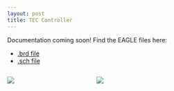 ```yaml
---
layout: post
title: TEC Controller
---
```


Documentation coming soon! Find the EAGLE files here:

* <a href="https://github.com/m-k-S/openMOT/blob/master/eda/eagle/TECController%20(Max%201.8A)/TECDriver%20Low%20Voltage.brd">.brd file</a>
* <a href="https://github.com/m-k-S/openMOT/blob/master/eda/eagle/TECController%20(Max%201.8A)/TECDriver%20Low%20Voltage.sch">.sch file</a>

<figure style="display: inline-block;
  margin-left: auto;
  margin-right: auto;
  width: 40%;">
<img src="{{site.url}}/static/projects/mot/tec-sch.png"/>
</figure>

<figure style="display: inline-block;
  margin-left: auto;
  margin-right: auto;
  width: 40%;">
<img src="{{site.url}}/static/projects/mot/tec-brd.png"/>
</figure>
